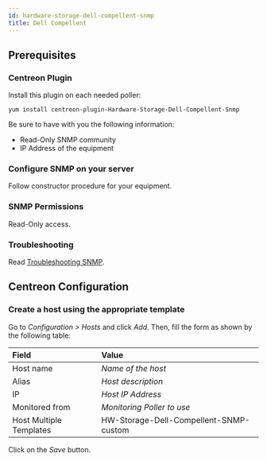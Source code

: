 ```yaml
---
id: hardware-storage-dell-compellent-snmp
title: Dell Compellent
---
```


## Prerequisites

### Centreon Plugin

Install this plugin on each needed poller:

``` shell
yum install centreon-plugin-Hardware-Storage-Dell-Compellent-Snmp
```

Be sure to have with you the following information:

  - Read-Only SNMP community
  - IP Address of the equipment

### Configure SNMP on your server

Follow constructor procedure for your equipment.

### SNMP Permissions

Read-Only access.

### Troubleshooting

Read [Troubleshooting
SNMP](../getting-started/how-to-guides/troubleshooting-plugins.md/#troubleshooting-snmp).

## Centreon Configuration

### Create a host using the appropriate template

Go to *Configuration \> Hosts* and click *Add*. Then, fill the form as shown by
the following table:

| Field                                | Value                                  |
| :----------------------------------- | :------------------------------------- |
| Host name                            | *Name of the host*                     |
| Alias                                | *Host description*                     |
| IP                                   | *Host IP Address*                      |
| Monitored from                       | *Monitoring Poller to use*             |
| Host Multiple Templates              | HW-Storage-Dell-Compellent-SNMP-custom |

Click on the *Save* button.
